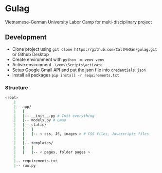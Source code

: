 # Gulag

Vietnamese-German University Labor Camp for multi-disciplinary project

## Development

- Clone project using `git clone https://github.com/CallMeQan/gulag.git` or Github Desktop
- Create environment with `python -m venv venv`
- Active environment `.\venv\Scripts\activate`
- Setup Google Gmail API and put the json file into `credentials.json`
- Install all packages `pip install -r requirements.txt`

### Structure

```bash
<root>
    |
    |-- app/
    |   |
    |   |-- __init__.py # Init everything
    |   |-- models.py # Lmao
    |   |-- static/
    |   |   |
    |   |   |-- < css, JS, images > # CSS files, Javascripts files
    |   |
    |   |-- templates/
    |   |   |
    |   |   |-- < pages, folder pages >
    |
    |-- requirements.txt
    |-- run.py
```

